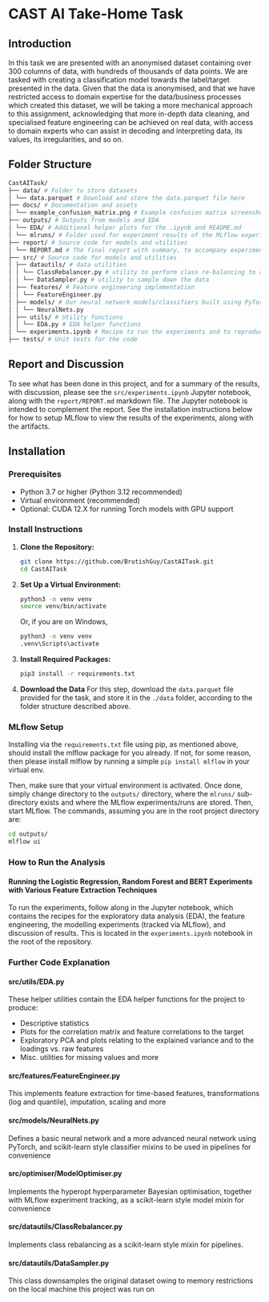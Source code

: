 # CAST AI Take-Home Task

## Introduction

In this task we are presented with an anonymised dataset containing over 300 columns of data, with hundreds of thousands of data points. We are tasked with creating a classification model towards the label/target presented in the data. Given that the data is anonymised, and that we have restricted access to domain expertise for the data/business processes which created this dataset, we will be taking a more mechanical approach to this assignment, acknowledging that more in-depth data cleaning, and specialised feature engineering can be achieved on real data, with access to domain experts who can assist in decoding and interpreting data, its values, its irregularities, and so on.

## Folder Structure

```bash
CastAITask/ 
├── data/ # Folder to store datasets 
│ └── data.parquet # Download and store the data.parquet file here 
├── docs/ # Documentation and assets 
│ └── example_confusion_matrix.png # Example confusion matrix screenshot 
├── outputs/ # Outputs from models and EDA 
│ └── EDA/ # Additional helper plots for the .ipynb and README.md
│ └── mlruns/ # Folder used for experiment results of the MLflow experiment tracking
├── report/ # Source code for models and utilities
│ └── REPORT.md # The final report with summary, to accompany experiments.ipynb 
├── src/ # Source code for models and utilities 
│ ├── datautils/ # data utilities
│ │ └── ClassRebalancer.py # utility to perform class re-balancing to address imbalance
│ │ └── DataSampler.py # utility to sample down the data
│ ├── features/ # Feature engineering implementation
│ │ └── FeatureEngineer.py 
│ ├── models/ # Our neural network models/classifiers built using PyTorch
│ │ └── NeuralNets.py 
│ ├── utils/ # Utility functions 
│ │ └── EDA.py # EDA helper functions
│ └── experiments.ipynb # Recipe to run the experiments and to reproduce results
├── tests/ # Unit tests for the code
```

## Report and Discussion

To see what has been done in this project, and for a summary of the results, with discussion, please see the `src/experiments.ipynb` Jupyter notebook, along with the `report/REPORT.md` markdown file. The Jupyter notebook is intended to complement the report. See the installation instructions below for how to setup MLflow to view the results of the experiments, along with the artifacts.

## Installation

### Prerequisites

- Python 3.7 or higher (Python 3.12 recommended)
- Virtual environment (recommended)
- Optional: CUDA 12.X for running Torch models with GPU support

### Install Instructions

1. **Clone the Repository:**
   ```bash
   git clone https://github.com/BrutishGuy/CastAITask.git
   cd CastAITask
   ``` 
2. **Set Up a Virtual Environment:**
    ```bash
    python3 -m venv venv
    source venv/bin/activate
    ```
    Or, if you are on Windows,
    ```bash
    python3 -m venv venv
    .venv\Scripts\activate
    ```
3. **Install Required Packages:**
    ```bash
    pip3 install -r requirements.txt
    ```
4. **Download the Data**
    For this step, download the `data.parquet` file provided for the task, and store it in the `./data` folder, according to the folder structure described above.

### MLflow Setup

Installing via the `requirements.txt` file using pip, as mentioned above, should install the mlflow package for you already. If not, for some reason, then please install mlflow by running a simple `pip install mlflow` in your virtual env.

Then, make sure that your virtual environment is activated. Once done, simply change directory to the `outputs/` directory, where the `mlruns/` sub-directory exists and where the MLflow experiments/runs are stored. Then, start MLflow. The commands, assuming you are in the root project directory are:

```bash
cd outputs/
mlflow ui
```

### How to Run the Analysis

#### Running the Logistic Regression, Random Forest and BERT Experiments with Various Feature Extraction Techniques
To run the experiments, follow along in the Jupyter notebook, which contains the recipes for the exploratory data analysis (EDA), the feature engineering, the modelling experiments (tracked via MLflow), and discussion of results. This is located in the `experiments.ipynb` notebook in the root of the repository.

### Further Code Explanation

#### src/utils/EDA.py

These helper utilities contain the EDA helper functions for the project to produce:

- Descriptive statistics 
- Plots for the correlation matrix and feature correlations to the target
- Exploratory PCA and plots relating to the explained variance and to the loadings vs. raw features
- Misc. utilities for missing values and more

#### src/features/FeatureEngineer.py
This implements feature extraction for time-based features, transformations (log and quantile), imputation, scaling and more

#### src/models/NeuralNets.py
Defines a basic neural network and a more advanced neural network using PyTorch, and scikit-learn style classifier mixins to be used in pipelines for convenience

#### src/optimiser/ModelOptimiser.py
Implements the hyperopt hyperparameter Bayesian optimisation, together with MLflow experiment tracking, as a scikit-learn style model mixin for convenience

#### src/datautils/ClassRebalancer.py
Implements class rebalancing as a scikit-learn style mixin for pipelines.

#### src/datautils/DataSampler.py
This class downsamples the original dataset owing to memory restrictions on the local machine this project was run on